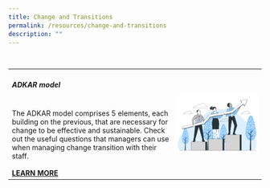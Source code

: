 ```yaml
---
title: Change and Transitions
permalink: /resources/change-and-transitions
description: ""
---
```

 <table><col width="65%"><col width="35%">

<tr> <td><h5><b>ADKAR model</b> </h5><br>The ADKAR model comprises 5 elements, each building on the previous, that are necessary for change to be effective and sustainable. Check out the useful questions that managers can use when managing change transition with their staff.<br><br><a href ="[https://go.gov.sg/adkarmodel](https://go.gov.sg/adkarmodel)"><b>LEARN MORE</b></a></td>   

<td><img src="/images/Teamarrow.jpg"></td></tr>